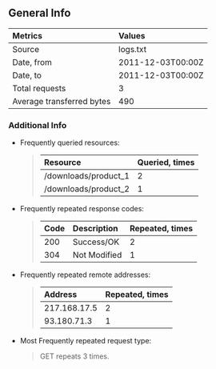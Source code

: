 ## General Info
|Metrics|Values|
|:---|:---|
|Source|logs.txt|
|Date, from|2011-12-03T00:00Z|
|Date, to|2011-12-03T00:00Z|
|Total requests|3|
|Average transferred bytes|490|

### Additional Info
* Frequently queried resources: 
    >|Resource|Queried, times|
    >|:---|:---|
    >|/downloads/product_1|2|
    >|/downloads/product_2|1|

* Frequently repeated response codes: 
    >|Code|Description|Repeated, times|
    >|:---|:---|:---|
    >|200|Success/OK|2|
    >|304|Not Modified|1|

* Frequently repeated remote addresses: 
    >|Address|Repeated, times|
    >|:---|:---|
    >|217.168.17.5|2|
    >|93.180.71.3|1|

* Most Frequently repeated request type: 
    >GET repeats 3 times.
